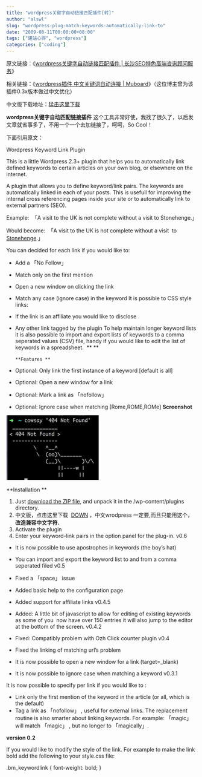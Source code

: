 ```yaml
---
title: "wordpress关键字自动链接匹配插件[转]"
author: "alswl"
slug: "wordpress-plug-match-keywords-automatically-link-to"
date: "2009-08-11T00:00:00+08:00"
tags: ["建站心得", "wordpress"]
categories: ["coding"]
---
```


原文链接：《[wordpress关键字自动链接匹配插件 | 长沙SEO特色高端咨询顾问服务](http://www.changshaseo.com/seo-tools/882.html)》

相关链接：《[wordpress插件 中文关键词自动连接 | Muboard](http://muboard.com/591)》（这位博主曾为该插件0.3x版本做过中文优化）

中文版下载地址：[猛击这里下载](http://www.changshaseo.com/blog-mechanics-keyword-link-plugin-v01.zip)

**wordpress关键字自动匹配链接插件** 这个工具非常好使，我找了很久了，以后发文章就省事多了，不用一个一个去加链接了，呵呵，So Cool！

下面引用原文：

Wordpress Keyword Link Plugin

This is a little Wordpress 2.3+ plugin that helps you to automatically link
defined keywords to certain articles on your own blog, or elsewhere on the
internet.

A plugin that allows you to define keyword/link pairs. The keywords are
automatically linked in each of your posts. This is usefull for improving the
internal cross referencing pages inside your site or to automatically link to
external partners (SEO).

Example:  「A visit to the UK is not complete without a visit to Stonehenge.」

Would become:  「A visit to the UK is not complete without a visit  to <A
href=」link」>Stonehenge</a>.」

You can decided for each link if you would like to:

- Add a 「No Follow」
- Match only on the first mention
- Open a new window on clicking the link
- Match any case (ignore case) in the keyword
  It is possible to CSS style links:

- If the link is an affiliate you would like to disclose
- Any other link tagged by the plugin
  To help maintain longer keyword lists it is also possible to import and export
  lists of keywords to a comma seperated values (CSV) file, handy if you would
  like to edit the list of keywords in a spreadsheet.  \*\* \*\*

      **Features **

- Optional: Only link the first instance of a keyword [default is all]
- Optional: Open a new window for a link
- Optional: Mark a link as 「nofollow」
- Optional: Ignore case when matching [Rome,ROME,ROMe]
  **Screenshot**

![image](../../static/images/upload_dropbox/201612/404.png)

**Installation **

1. Just [download the ZIP file](http://downloads.wordpress.org/plugin/blog-mechanics-keyword-link-plugin-v01.zip), and unpack it in the /wp-content/plugins directory.
2. 中文版，点击这里下载  [DOWN](http://www.changshaseo.com/blog-mechanics-keyword-link-plugin-v01.zip) ，中文wrodpress 一定要,而且只能用这个，**改造兼容中文字符.**
3. Activate the plugin
4. Enter your keyword-link pairs in the option panel for the plug-in.
   v0.6

- It is now possible to use apostrophes in keywords (the boy’s hat)
- You can import and export the keyword list to and from a comma seperated filed
  v0.5

- Fixed a 「space」 issue
- Added basic help to the configuration page
- Added support for affiliate links
  v0.4.5

- Added: A little bit of javascript to allow for editing of existing keywords as some of you  now have over 150 entries it will also jump to the editor at the bottom of the screen.
  v0.4.2

- Fixed: Compatibly problem with Ozh Click counter plugin
  v0.4

- Fixed the linking of matching url’s problem
- It is now possible to open a new window for a link (target=\_blank)
- It is now possible to ignore case when matching a keyword
  v0.3.1

It is now possible to specify per link if you would like to :

- Link only the first mention of the keyword in the article (or all, which is the default)
- Tag a link as 「nofollow」 , useful for external links.
  The replacement routine is also smarter about linking keywords. For example:
  「magic」 will match 「magic」 , but no longer to 「magically」.

**version 0.2**

If you would like to modify the style of the link. For example to make the
link bold add the following to your style.css file:

.bm_keywordlink { font-weight: bold; }
